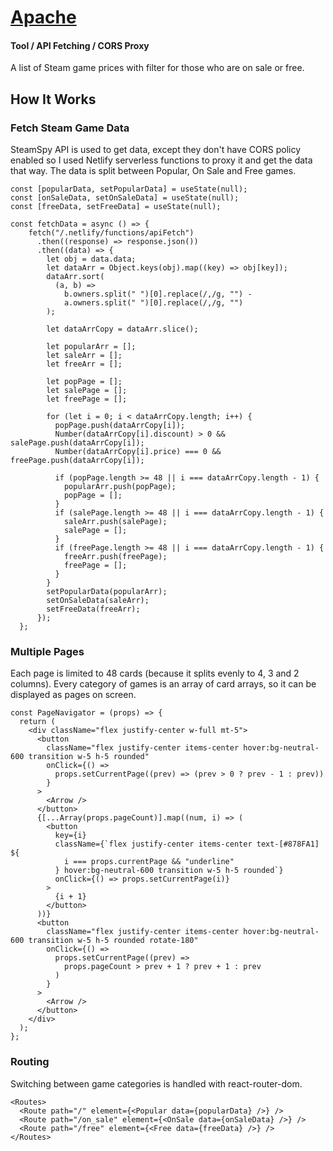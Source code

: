 # [Apache](https://apache-tool.netlify.app/)
#### Tool / API Fetching / CORS Proxy
A list of Steam game prices with filter for those who are on sale or free.  

## How It Works

### Fetch Steam Game Data
SteamSpy API is used to get data, except they don't have CORS policy enabled so I used Netlify serverless functions to proxy it and get the data that way.
The data is split between Popular, On Sale and Free games.
```
const [popularData, setPopularData] = useState(null);
const [onSaleData, setOnSaleData] = useState(null);
const [freeData, setFreeData] = useState(null);
  
const fetchData = async () => {
    fetch("/.netlify/functions/apiFetch")
      .then((response) => response.json())
      .then((data) => {
        let obj = data.data;
        let dataArr = Object.keys(obj).map((key) => obj[key]);
        dataArr.sort(
          (a, b) =>
            b.owners.split(" ")[0].replace(/,/g, "") -
            a.owners.split(" ")[0].replace(/,/g, "")
        );

        let dataArrCopy = dataArr.slice();

        let popularArr = [];
        let saleArr = [];
        let freeArr = [];

        let popPage = [];
        let salePage = [];
        let freePage = [];

        for (let i = 0; i < dataArrCopy.length; i++) {
          popPage.push(dataArrCopy[i]);
          Number(dataArrCopy[i].discount) > 0 && salePage.push(dataArrCopy[i]);
          Number(dataArrCopy[i].price) === 0 && freePage.push(dataArrCopy[i]);

          if (popPage.length >= 48 || i === dataArrCopy.length - 1) {
            popularArr.push(popPage);
            popPage = [];
          }
          if (salePage.length >= 48 || i === dataArrCopy.length - 1) {
            saleArr.push(salePage);
            salePage = [];
          }
          if (freePage.length >= 48 || i === dataArrCopy.length - 1) {
            freeArr.push(freePage);
            freePage = [];
          }
        }
        setPopularData(popularArr);
        setOnSaleData(saleArr);
        setFreeData(freeArr);
      });
  };
```
### Multiple Pages
Each page is limited to 48 cards (because it splits evenly to 4, 3 and 2 columns).
Every category of games is an array of card arrays, so it can be displayed as pages on screen.
```
const PageNavigator = (props) => {
  return (
    <div className="flex justify-center w-full mt-5">
      <button
        className="flex justify-center items-center hover:bg-neutral-600 transition w-5 h-5 rounded"
        onClick={() =>
          props.setCurrentPage((prev) => (prev > 0 ? prev - 1 : prev))
        }
      >
        <Arrow />
      </button>
      {[...Array(props.pageCount)].map((num, i) => (
        <button
          key={i}
          className={`flex justify-center items-center text-[#878FA1] ${
            i === props.currentPage && "underline"
          } hover:bg-neutral-600 transition w-5 h-5 rounded`}
          onClick={() => props.setCurrentPage(i)}
        >
          {i + 1}
        </button>
      ))}
      <button
        className="flex justify-center items-center hover:bg-neutral-600 transition w-5 h-5 rounded rotate-180"
        onClick={() =>
          props.setCurrentPage((prev) =>
            props.pageCount > prev + 1 ? prev + 1 : prev
          )
        }
      >
        <Arrow />
      </button>
    </div>
  );
};
```
### Routing
Switching between game categories is handled with react-router-dom.
```
<Routes>
  <Route path="/" element={<Popular data={popularData} />} />
  <Route path="/on_sale" element={<OnSale data={onSaleData} />} />
  <Route path="/free" element={<Free data={freeData} />} />
</Routes>
```
